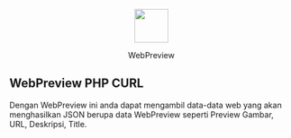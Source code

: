 <p align="center"><img height="60px" src="https://fw.sintask.com/images/logo/sintask_logo_notlogin.png"></p>
<p align="center">WebPreview</p>

## WebPreview PHP CURL
Dengan WebPreview ini anda dapat mengambil data-data web yang akan menghasilkan JSON berupa data WebPreview seperti Preview Gambar, URL, Deskripsi, Title.
